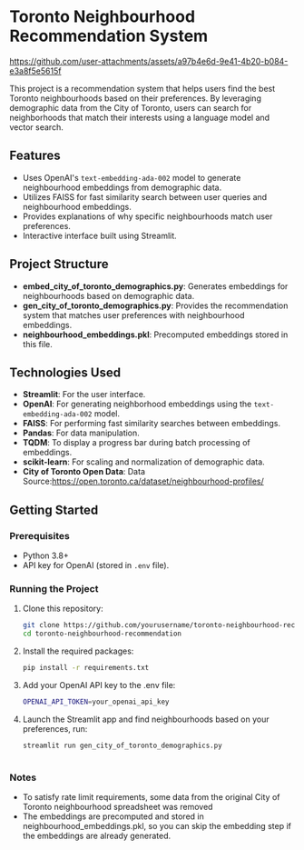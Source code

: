 # Toronto Neighbourhood Recommendation System

https://github.com/user-attachments/assets/a97b4e6d-9e41-4b20-b084-e3a8f5e5615f

This project is a recommendation system that helps users find the best Toronto neighbourhoods based on their preferences. By leveraging demographic data from the City of Toronto, users can search for neighborhoods that match their interests using a language model and vector search.

## Features

- Uses OpenAI's `text-embedding-ada-002` model to generate neighbourhood embeddings from demographic data.
- Utilizes FAISS for fast similarity search between user queries and neighbourhood embeddings.
- Provides explanations of why specific neighbourhoods match user preferences.
- Interactive interface built using Streamlit.

## Project Structure

- **embed_city_of_toronto_demographics.py**: Generates embeddings for neighbourhoods based on demographic data.
- **gen_city_of_toronto_demographics.py**: Provides the recommendation system that matches user preferences with neighbourhood embeddings.
- **neighbourhood_embeddings.pkl**: Precomputed embeddings stored in this file.

## Technologies Used

- **Streamlit**: For the user interface.
- **OpenAI**: For generating neighborhood embeddings using the `text-embedding-ada-002` model.
- **FAISS**: For performing fast similarity searches between embeddings.
- **Pandas**: For data manipulation.
- **TQDM**: To display a progress bar during batch processing of embeddings.
- **scikit-learn**: For scaling and normalization of demographic data.
- **City of Toronto Open Data**: Data Source:https://open.toronto.ca/dataset/neighbourhood-profiles/

## Getting Started

### Prerequisites

- Python 3.8+
- API key for OpenAI (stored in `.env` file).

### Running the Project
1. Clone this repository:
   ```bash
   git clone https://github.com/yourusername/toronto-neighbourhood-recommendation.git
   cd toronto-neighbourhood-recommendation
2. Install the required packages:
   ```bash
   pip install -r requirements.txt
3. Add your OpenAI API key to the .env file:
   ```bash
   OPENAI_API_TOKEN=your_openai_api_key
2. Launch the Streamlit app and find neighbourhoods based on your preferences, run:
   ```bash
   streamlit run gen_city_of_toronto_demographics.py
  
### Notes
- To satisfy rate limit requirements, some data from the original City of Toronto neighbourhood spreadsheet was removed
- The embeddings are precomputed and stored in neighbourhood_embeddings.pkl, so you can skip the embedding step if the embeddings are already generated.

